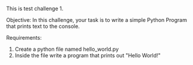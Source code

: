 This is test challenge 1.


Objective:
In this challenge, your task is to write a simple Python Program that prints text to the console.

Requirements:
1. Create a python file named hello_world.py
2. Inside the file write a program that prints out "Hello World!"
